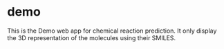 # demo
This is the Demo web app for chemical reaction prediction. It only display the 3D representation of the molecules using their SMILES.
